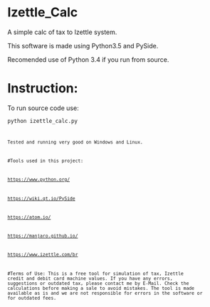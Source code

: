 # Izettle_Calc

A simple calc of tax to Izettle system.

This software is made using Python3.5 and PySide.

Recomended use of Python 3.4 if you run from source.

# Instruction:

To run source code use:

<code>python izettle_calc.py<code>

Tested and running very good on Windows and Linux.

#Tools used in this project:

https://www.python.org/

https://wiki.qt.io/PySide

https://atom.io/

https://manjaro.github.io/

https://www.izettle.com/br

#Terms of Use:
This is a free tool for simulation of tax, Izettle credit and debit card machine values. If you have any errors, suggestions or outdated tax, please contact me by E-Mail.
  Check the calculations before making a sale to avoid mistakes. The tool is made available as is and we are not responsible for errors in the software or for outdated fees.
